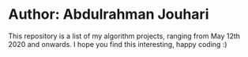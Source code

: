 # Author: Abdulrahman Jouhari

This repository is a list of my algorithm projects,
ranging from May 12th 2020 and onwards. I hope you
find this interesting, happy coding :)